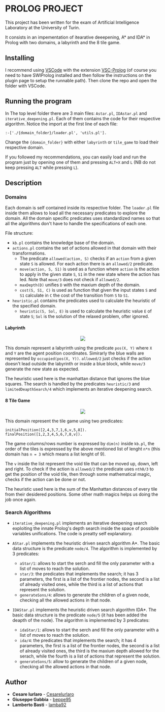 # PROLOG PROJECT

This project has been written for the exam of Artificial Intelligence Laboratory at the University of Turin.

It consists in an impementation of itearative deeepening, A* and IDA* in Prolog with two domains, a labyrinth and the 8 tile game.

## Installing

I recommend using [VSCode](https://code.visualstudio.com/download) with the extension [VSC-Prolog](https://marketplace.visualstudio.com/items?itemName=arthurwang.vsc-prolog) (of course you need to have SWIProlog installed and then follow the instructions on the plugin page to setup the runnable path). Then clone the repo and open the folder with VSCode.

## Running the program

In The top level folder there are 3 main files: `Astar.pl`, `IDAstar.pl` and `iterative_deepening.pl`. Each of them contains the code for their respective algorithm. Notice the import at the first line of each file:
 
 `:-['./{domain_folder}/loader.pl', 'utils.pl'].`
 
 Change the `{domain_folder}` with either `labyrinth` or `tile_game` to load their respective domain.

If you followed my recommendations, you can easily load and run the program just by opening one of them and pressing `ALT+X` and `L` (NB do not keep pressing `ALT` while pressing `L`).

## Description

### Domains

Each domain is self contained inside its respective folder. The `loader.pl` file inside them allows to load all the necessary predicates to explore the domain. All the domain specific predicates uses standardized names so that all the algorithms don't have to handle the specifications of each one.

File structure:

- `kb.pl` contains the knowledge base of the domain.
- `actions.pl` contains the set of actions allowed in that domain with their transformations.
  - The predicate `allowed(action, S)` checks if an `action` from a given state `S` is allowed. For each action there is an `allowed/2` predicate.
  - `move(action, S, S1)` is used as a function where `action` is the action to apply in the given state `S`, `S1` in the new state where the action has led. Note that `move/3` does not check if `allowed/2`.
  - `maxDepth(D)` unifies `D` with the maxium depth of the domain.
  - `cost(S, S1, C)` is used as function that given the input states `S` and `S1` calculate in `C` the cost of the transition from `S` to `S1`.
- `heuristic.pl` contains the predicates used to calculate the heuristic of the specified domain.
  - `heuristic(S, Sol, E)` is used to calculate the heuristic value `E` of state `S`; `Sol` is the solution of the relaxed problem, ofter ignored.

#### Labyrinth

<p align="center">
  <img src="https://raw.githubusercontent.com/lamba92/prolog-project/master/stuff/labyrinth.png"/>
</p>

This domain represent a labyrinth using the predicate `pos(X, Y)` where `X` and `Y` are the agent position coordinates. Simirarly the blue walls are represented by `occupied(pos(X, Y))`. `allowed/2` just checks if the action doesn't lead outside the labyrinth or inside a blue block, while `move/3` generate the new state as expected.

The heuristic used here is the manhattan distance that ignores the blue squares. The search is handled by the predicates `heuristic/3` and `limitedDeapthSearch/4` which implements an iterative deepening search.

#### 8 Tile Game

<p align="center">
  <img src="https://raw.githubusercontent.com/lamba92/prolog-project/master/stuff/tiles.png"/>
</p>

This domain represent the tile game using two predicates:

`initialPosition([2,4,3,7,1,6,v,5,8]).`
`finalPosition([1,2,3,4,5,6,7,8,v]).`

The game columns/rows number is expressed by `dim(n)` inside `kb.pl`, the order of the tiles is expressed by the above mentioned list of lenght `n*n` (this domain has `n = 3` which means a list lenght of 9).

The `v` inside the list represent the void tile that can be moved up, down, left and right. To check if the action is `allowed/2` the predicate uses `nth0/3` to get the position of the void tile, then through some mathematical magic, checks if the action can be done or not.

The heuristic used here is the sum of the Manhattan distances of every tile from their desidered positions. Some other math magics helps us doing the job once again.

### Search Algorithms

- `iterative_deepening.pl` implements an iterative deepening search exploiting the innate Prolog's depth search inside the space of possibile variables unifications. The code is preatty self explanatory.

- `AStar.pl` implements the heuristic driven search algorithm A*. The basic data structure is the predicate `node/4`. The algorithm is implemented by 3 predicates:
  - `aStar/1`: allows to start the serch and fill the only parameter with a list of moves to reach the solution.
  - `star/3`: the predicates that implements the search; it has 3 parameters, the first is a list of the frontier nodes, the second is a list of already visited ones, while the third is a list of actions that represent the solution.
  - `generateSons/4`: allows to generate the children of a given node, checking all the allowed actions in that node.

- `IDAStar.pl` implements the heuristic driven search algorithm IDA*. The basic data structure is the predicate `node/5` (it has been added the deapth of the node). The algorithm is implemented by 3 predicates:
  - `idaStar/1`: allows to start the serch and fill the only parameter with a list of moves to reach the solution.
  - `ida/4`: the predicates that implements the search; it has 4 parameters, the first is a list of the frontier nodes, the second is a list of already visited ones, the third is the maxium depth allowed for the serach, while the fourth is a list of actions that represent the solution.
  - `generateSons/5`: allow to generate the children of a given node, checking all the allowed actions in that node.

## Author

- **Cesare Iurlaro** - [CesareIurlaro](https://github.com/CesareIurlaro)
- **Giuseppe Gabbia**  - [beppe95](https://github.com/beppe95)
- **Lamberto Basti**  - [lamba92](https://github.com/lamba92)
